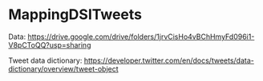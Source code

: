# MappingDSITweets

Data: https://drive.google.com/drive/folders/1jrvCisHo4vBChHmyFd096i1-V8pCToQQ?usp=sharing

Tweet data dictionary: https://developer.twitter.com/en/docs/tweets/data-dictionary/overview/tweet-object
